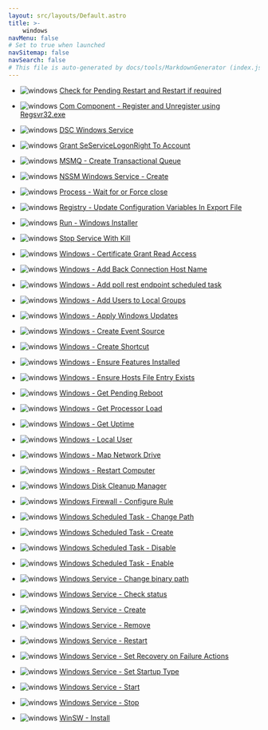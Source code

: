 ```yaml
---
layout: src/layouts/Default.astro
title: >-
    windows
navMenu: false
# Set to true when launched
navSitemap: false
navSearch: false
# This file is auto-generated by docs/tools/MarkdownGenerator (index.js)
---
```


<ul>

<li>

![windows](https://i.octopus.com/library/step-templates/windows.png) [Check for Pending Restart and Restart if required](/integrations/windows/check-for-pending-restart-and-restart-if-required)

</li>
        
<li>

![windows](https://i.octopus.com/library/step-templates/windows.png) [Com Component - Register and Unregister using Regsvr32.exe](/integrations/windows/com-component-register-and-unregister-using-regsvr32exe)

</li>
        
<li>

![windows](https://i.octopus.com/library/step-templates/windows.png) [DSC Windows Service](/integrations/windows/dsc-windows-service)

</li>
        
<li>

![windows](https://i.octopus.com/library/step-templates/windows.png) [Grant SeServiceLogonRight To Account](/integrations/windows/grant-seservicelogonright-to-account)

</li>
        
<li>

![windows](https://i.octopus.com/library/step-templates/windows.png) [MSMQ - Create Transactional Queue](/integrations/windows/msmq-create-transactional-queue)

</li>
        
<li>

![windows](https://i.octopus.com/library/step-templates/windows.png) [NSSM Windows Service - Create](/integrations/windows/nssm-windows-service-create)

</li>
        
<li>

![windows](https://i.octopus.com/library/step-templates/windows.png) [Process - Wait for or Force close](/integrations/windows/process-wait-for-or-force-close)

</li>
        
<li>

![windows](https://i.octopus.com/library/step-templates/windows.png) [Registry - Update Configuration Variables In Export File](/integrations/windows/registry-update-configuration-variables-in-export-file)

</li>
        
<li>

![windows](https://i.octopus.com/library/step-templates/windows.png) [Run - Windows Installer](/integrations/windows/run-windows-installer)

</li>
        
<li>

![windows](https://i.octopus.com/library/step-templates/windows.png) [Stop Service With Kill](/integrations/windows/stop-service-with-kill)

</li>
        
<li>

![windows](https://i.octopus.com/library/step-templates/windows.png) [Windows  - Certificate Grant Read Access](/integrations/windows/windows--certificate-grant-read-access)

</li>
        
<li>

![windows](https://i.octopus.com/library/step-templates/windows.png) [Windows - Add Back Connection Host Name](/integrations/windows/windows-add-back-connection-host-name)

</li>
        
<li>

![windows](https://i.octopus.com/library/step-templates/windows.png) [Windows - Add poll rest endpoint scheduled task](/integrations/windows/windows-add-poll-rest-endpoint-scheduled-task)

</li>
        
<li>

![windows](https://i.octopus.com/library/step-templates/windows.png) [Windows - Add Users to Local Groups](/integrations/windows/windows-add-users-to-local-groups)

</li>
        
<li>

![windows](https://i.octopus.com/library/step-templates/windows.png) [Windows - Apply Windows Updates](/integrations/windows/windows-apply-windows-updates)

</li>
        
<li>

![windows](https://i.octopus.com/library/step-templates/windows.png) [Windows - Create Event Source](/integrations/windows/windows-create-event-source)

</li>
        
<li>

![windows](https://i.octopus.com/library/step-templates/windows.png) [Windows - Create Shortcut](/integrations/windows/windows-create-shortcut)

</li>
        
<li>

![windows](https://i.octopus.com/library/step-templates/windows.png) [Windows - Ensure Features Installed](/integrations/windows/windows-ensure-features-installed)

</li>
        
<li>

![windows](https://i.octopus.com/library/step-templates/windows.png) [Windows - Ensure Hosts File Entry Exists](/integrations/windows/windows-ensure-hosts-file-entry-exists)

</li>
        
<li>

![windows](https://i.octopus.com/library/step-templates/windows.png) [Windows - Get Pending Reboot](/integrations/windows/windows-get-pending-reboot)

</li>
        
<li>

![windows](https://i.octopus.com/library/step-templates/windows.png) [Windows - Get Processor Load](/integrations/windows/windows-get-processor-load)

</li>
        
<li>

![windows](https://i.octopus.com/library/step-templates/windows.png) [Windows - Get Uptime](/integrations/windows/windows-get-uptime)

</li>
        
<li>

![windows](https://i.octopus.com/library/step-templates/windows.png) [Windows - Local User](/integrations/windows/windows-local-user)

</li>
        
<li>

![windows](https://i.octopus.com/library/step-templates/windows.png) [Windows - Map Network Drive](/integrations/windows/windows-mapdotnetwork-drive)

</li>
        
<li>

![windows](https://i.octopus.com/library/step-templates/windows.png) [Windows - Restart Computer](/integrations/windows/windows-restart-computer)

</li>
        
<li>

![windows](https://i.octopus.com/library/step-templates/windows.png) [Windows Disk Cleanup Manager](/integrations/windows/windows-disk-cleanup-manager)

</li>
        
<li>

![windows](https://i.octopus.com/library/step-templates/windows.png) [Windows Firewall - Configure Rule](/integrations/windows/windows-firewall-configure-rule)

</li>
        
<li>

![windows](https://i.octopus.com/library/step-templates/windows.png) [Windows Scheduled Task - Change Path](/integrations/windows/windows-scheduled-task-change-path)

</li>
        
<li>

![windows](https://i.octopus.com/library/step-templates/windows.png) [Windows Scheduled Task - Create](/integrations/windows/windows-scheduled-task-create)

</li>
        
<li>

![windows](https://i.octopus.com/library/step-templates/windows.png) [Windows Scheduled Task - Disable](/integrations/windows/windows-scheduled-task-disable)

</li>
        
<li>

![windows](https://i.octopus.com/library/step-templates/windows.png) [Windows Scheduled Task - Enable](/integrations/windows/windows-scheduled-task-enable)

</li>
        
<li>

![windows](https://i.octopus.com/library/step-templates/windows.png) [Windows Service - Change binary path](/integrations/windows/windows-service-change-binary-path)

</li>
        
<li>

![windows](https://i.octopus.com/library/step-templates/windows.png) [Windows Service - Check status](/integrations/windows/windows-service-check-status)

</li>
        
<li>

![windows](https://i.octopus.com/library/step-templates/windows.png) [Windows Service - Create](/integrations/windows/windows-service-create)

</li>
        
<li>

![windows](https://i.octopus.com/library/step-templates/windows.png) [Windows Service - Remove](/integrations/windows/windows-service-remove)

</li>
        
<li>

![windows](https://i.octopus.com/library/step-templates/windows.png) [Windows Service - Restart](/integrations/windows/windows-service-restart)

</li>
        
<li>

![windows](https://i.octopus.com/library/step-templates/windows.png) [Windows Service - Set Recovery on Failure Actions](/integrations/windows/windows-service-set-recovery-on-failure-actions)

</li>
        
<li>

![windows](https://i.octopus.com/library/step-templates/windows.png) [Windows Service - Set Startup Type](/integrations/windows/windows-service-set-startup-type)

</li>
        
<li>

![windows](https://i.octopus.com/library/step-templates/windows.png) [Windows Service - Start](/integrations/windows/windows-service-start)

</li>
        
<li>

![windows](https://i.octopus.com/library/step-templates/windows.png) [Windows Service - Stop](/integrations/windows/windows-service-stop)

</li>
        
<li>

![windows](https://i.octopus.com/library/step-templates/windows.png) [WinSW - Install](/integrations/windows/winsw-install)

</li>
        
</ul>
